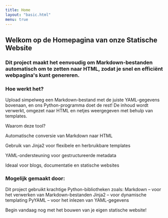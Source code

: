 ```yaml
---
title: Home
layout: "basic.html"
menu: true
---
```


## Welkom op de Homepagina van onze Statische Website

### Dit project maakt het eenvoudig om Markdown-bestanden automatisch om te zetten naar HTML, zodat je snel en efficiënt webpagina's kunt genereren.

### Hoe werkt het?

Upload simpelweg een Markdown-bestand met de juiste YAML-gegevens bovenaan, en ons Python-programma doet de rest! De inhoud wordt verwerkt, omgezet naar HTML en netjes weergegeven met behulp van templates.

Waarom deze tool?

Automatische conversie van Markdown naar HTML

Gebruik van Jinja2 voor flexibele en herbruikbare templates

YAML-ondersteuning voor gestructureerde metadata

Ideaal voor blogs, documentatie en statische websites

### Mogelijk gemaakt door:

Dit project gebruikt krachtige Python-bibliotheken zoals:
Markdown – voor het verwerken van Markdown-bestanden
Jinja2 – voor dynamische templating
PyYAML – voor het inlezen van YAML-gegevens

Begin vandaag nog met het bouwen van je eigen statische website!
